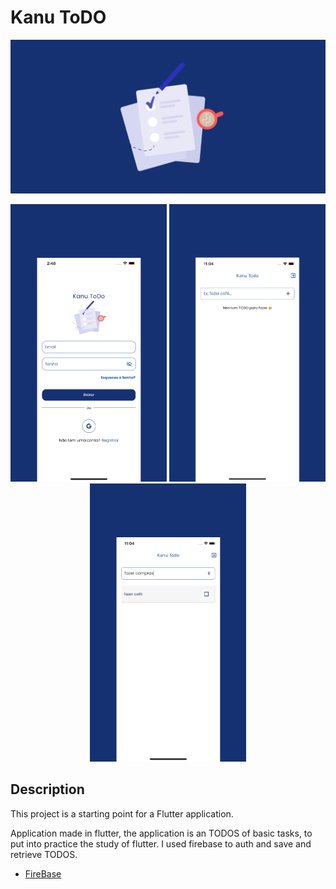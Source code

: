 # Kanu ToDO

<p align="center">
  <img alt="Logo do projeto" src="images/1024.png" width="1024px"/>
</p>

<div align="center" styles="flex-direction: row;">
  <img alt="s1" title="#screen" width="250px" src="images/s1.png" />
  <img alt="s2" title="#screen" width="250px" src="images/s2.png" />
  <img alt="s3" title="#screen" width="250px" src="images/s3.png" />
 </div>

## Description

This project is a starting point for a Flutter application.

Application made in flutter, the application is an TODOS of basic tasks, to put into practice the study of flutter. I used firebase to auth and save and retrieve TODOS.

- [FireBase](https://firebase.google.com/)
